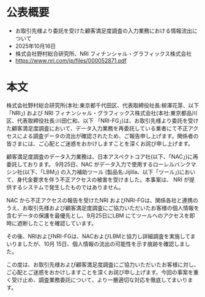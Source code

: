 # 公表概要
- お取引先様より委託を受けた顧客満足度調査の入力業務における情報流出について
- 2025年10月16日
- 株式会社野村総合研究所、NRI フィナンシャル・グラフィックス株式会社
- https://www.nri.com/jp/files/000052871.pdf

# 本文
株式会社野村総合研究所(本社:東京都千代田区、代表取締役社長:柳澤花芽、以下「NRI」) および NRI フィナンシャル・グラフィックス株式会社(本社:東京都品川区、代表取締役社長:川田仁和、以下 「NRI-FG」)は、お取引先様より委託を受けた顧客満足度調査において、データ入力業務を再委託している業者にて不正アクセスによる調査データの流出が確認されたため、ご報告申し上げます。関係者の皆さまには、ご心配とご迷惑をおかけしますことを深くお詫び申し上げます。

顧客満足度調査のデータ入力業務は、日本アスペクトコア社(以下、「NAC」)に再委託しております。 9月25日、NAC がデータ入力で使用するローレルバンクマシン社(以下、「LBM」) の入力補助ツール (製品名:Jijilla、以下「ツール」)において、身代金要求を伴う不正アクセスの被害を受けました。本事案は、 NRI が提供するシステムで発生したものではありません。

NAC から不正アクセスの報告を受けたNRI およびNRI-FGは、関係各社と連携のうえ、お取引先様および顧客満足度調査にご協力いただいたお客様の個人情報を含むデータの保護を最優先とし、9月25日にLBM にてツールへのアクセスを即時に遮断したことを確認しています。

その後、NRIおよびNRI-FGは、NACおよびLBMと協力し詳細調査を実施してまいりましたが、10月 15日、個人情報の流出の可能性を示す痕跡を確認しました。

この度は、お取引先様および顧客満足度調査にご協力いただいたお客様に対し、ご心配とご迷惑をおかけしますことを深くお詫び申し上げます。今回の事案を重く受け止め、調査業務委託について、より一層適切な対応を徹底してまいります。
